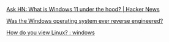 
[Ask HN: What is Windows 11 under the hood? | Hacker News](https://news.ycombinator.com/item?id=28176610)

[Was the Windows operating system ever reverse engineered?](https://techsparx.com/blog/2018/03/windows-oss.html)

[How do you view Linux? : windows](https://old.reddit.com/r/windows/comments/t57hf9/how_do_you_view_linux)
